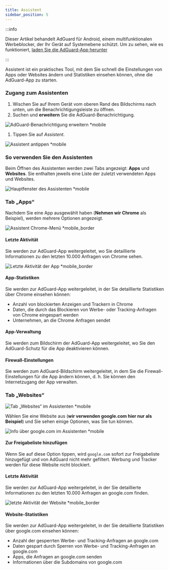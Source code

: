 ```yaml
---
title: Assistent
sidebar_position: 5
---
```


:::info

Dieser Artikel behandelt AdGuard für Android, einem multifunktionalen Werbeblocker, der Ihr Gerät auf Systemebene schützt. Um zu sehen, wie es funktioniert, [laden Sie die AdGuard-App herunter](https://agrd.io/download-kb-adblock)

:::

Assistent ist ein praktisches Tool, mit dem Sie schnell die Einstellungen von Apps oder Websites ändern und Statistiken einsehen können, ohne die AdGuard-App zu starten.

### Zugang zum Assistenten

1. Wischen Sie auf Ihrem Gerät vom oberen Rand des Bildschirms nach unten, um die Benachrichtigungsleiste zu öffnen.
2. Suchen und **erweitern** Sie die AdGuard-Benachrichtigung.

![AdGuard-Benachrichtigung erweitern \*mobile](https://cdn.adtidy.org/blog/new/jkksbhassistant-shade.png)

1. Tippen Sie auf _Assistent_.

![Assistent antippen \*mobile](https://cdn.adtidy.org/blog/new/1qvlhassistant-tap-assistant.jpg)

### So verwenden Sie den Assistenten

Beim Öffnen des Assistenten werden zwei Tabs angezeigt: **Apps** und **Websites**. Sie enthalten jeweils eine Liste der zuletzt verwendeten Apps und Websites.

![Hauptfenster des Assistenten \*mobile](https://cdn.adtidy.org/blog/new/i5mljAssistant-main.jpg)

### Tab „Apps“

Nachdem Sie eine App ausgewählt haben (**Nehmen wir Chrome** als Beispiel), werden mehrere Optionen angezeigt.

![Assistent Chrome-Menü \*mobile_border](https://cdn.adtidy.org/blog/new/e1sr4Chrome-assistant.jpg)

#### Letzte Aktivität

Sie werden zur AdGuard-App weitergeleitet, wo Sie detaillierte Informationen zu den letzten 10.000 Anfragen von Chrome sehen.

![Letzte Aktivität der App \*mobile_border](https://cdn.adtidy.org/blog/new/66hpechrome-recent-activity.png)

#### App-Statistiken

Sie werden zur AdGuard-App weitergeleitet, in der Sie detaillierte Statistiken über Chrome einsehen können:

- Anzahl von blockierten Anzeigen und Trackern in Chrome
- Daten, die durch das Blockieren von Werbe- oder Tracking-Anfragen von Chrome eingespart werden
- Unternehmen, an die Chrome Anfragen sendet

#### App-Verwaltung

Sie werden zum Bildschirm der AdGuard-App weitergeleitet, wo Sie den AdGuard-Schutz für die App deaktivieren können.

#### Firewall-Einstellungen

Sie werden zum AdGuard-Bildschirm weitergeleitet, in dem Sie die Firewall-Einstellungen für die App ändern können, d. h. Sie können den Internetzugang der App verwalten.

### Tab „Websites“

![Tab „Websites“ im Assistenten \*mobile](https://cdn.adtidy.org/blog/new/74y9rAssistant-websites.jpg)

Wählen Sie eine Website aus (**wir verwenden google.com hier nur als Beispiel**) und Sie sehen einige Optionen, was Sie tun können.

![Info über google.com im Assistenten \*mobile](https://cdn.adtidy.org/blog/new/tht0tgoogle-com-assistant.jpg)

#### Zur Freigabeliste hinzufügen

Wenn Sie auf diese Option tippen, wird `google.com` sofort zur Freigabeliste hinzugefügt und von AdGuard nicht mehr gefiltert. Werbung und Tracker werden für diese Website nicht blockiert.

#### Letzte Aktivität

Sie werden zur AdGuard-App weitergeleitet, in der Sie detaillierte Informationen zu den letzten 10.000 Anfragen an google.com finden.

![letzte Aktivität der Website \*mobile_border](https://cdn.adtidy.org/blog/new/xq7f3assistant-website-recent-activity.png)

#### Website-Statistiken

Sie werden zur AdGuard-App weitergeleitet, in der Sie detaillierte Statistiken über google.com einsehen können:

- Anzahl der gesperrten Werbe- und Tracking-Anfragen an google.com
- Daten gespart durch Sperren von Werbe- und Tracking-Anfragen an google.com
- Apps, die Anfragen an google.com senden
- Informationen über die Subdomains von google.com
